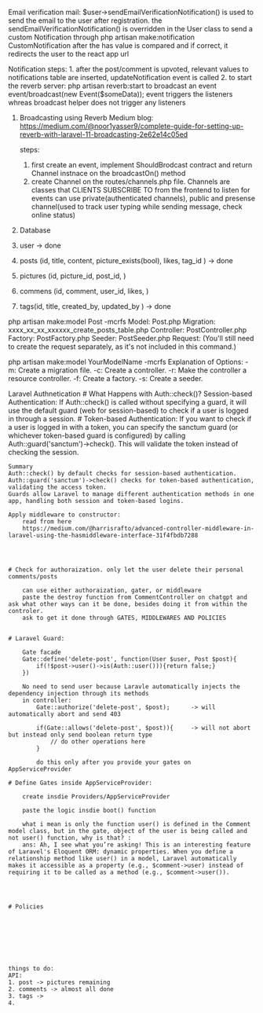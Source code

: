 Email verification mail:
    $user->sendEmailVerificationNotification() is used to send the email to the user after registration.
    the sendEmailVerificationNotification() is overridden in the User class to send a custom Notification through php artisan make:notification CustomNotification
    after the has value is compared and if correct, it redirects the user to the react app url 


Notification steps:
    1. after the post/comment is upvoted, relevant values to notifications table are inserted, updateNotification event is called
    2. to start the reverb server: 
                            php artisan reverb:start
            to broadcast an event event/broadcast(new Event($someData));
                event triggers the listeners whreas broadcast helper does not trigger any listeners


1. Broadcasting using Reverb
    Medium blog: https://medium.com/@noor1yasser9/complete-guide-for-setting-up-reverb-with-laravel-11-broadcasting-2e62e14c05ed

    steps:
    1. first create an event, implement ShouldBrodcast  contract and return Channel instnace on the broadcastOn() method 
    2. create Channel on the routes/channels.php file.
        Channels are classes that CLIENTS SUBSCRIBE TO from the frontend to listen for events
        can use private(authenticated channels), public and presense channel(used to track user typing while sending message, check online status)


1. Database

1. user     -> done
2. posts (id, title, content, picture_exists(bool), likes, tag_id ) -> done
3. pictures (id, picture_id, post_id, )     
4. commens (id, comment, user_id, likes, )      
5. tags(id, title, created_by, updated_by )     -> done


php artisan make:model Post -mcrfs
Model: Post.php
Migration: xxxx_xx_xx_xxxxxx_create_posts_table.php
Controller: PostController.php
Factory: PostFactory.php
Seeder: PostSeeder.php
Request: (You'll still need to create the request separately, as it's not included in this command.)

php artisan make:model YourModelName -mcrfs
Explanation of Options:
-m: Create a migration file.
-c: Create a controller.
-r: Make the controller a resource controller.
-f: Create a factory.
-s: Create a seeder.



Laravel Authnetication
    # What Happens with Auth::check()?
        Session-based Authentication: If Auth::check() is called without specifying a guard, it will use the default guard (web for session-based) to check if a user is logged in through a session.
    # Token-based Authentication: 
        If you want to check if a user is logged in with a token, you can specify the sanctum guard (or whichever token-based guard is configured) by calling Auth::guard('sanctum')->check(). This will validate the token instead of checking the session.

    Summary
    Auth::check() by default checks for session-based authentication.
    Auth::guard('sanctum')->check() checks for token-based authentication, validating the access token.
    Guards allow Laravel to manage different authentication methods in one app, handling both session and token-based logins.

    Apply middleware to constructor:
        read from here
        https://medium.com/@harrisrafto/advanced-controller-middleware-in-laravel-using-the-hasmiddleware-interface-31f4fbdb7288




    # Check for authoraization. only let the user delete their personal comments/posts
     
        can use either authoraization, gater, or middleware   
        paste the destroy function from CommentController on chatgpt and ask what other ways can it be done, besides doing it from within the controler.
        ask to get it done through GATES, MIDDLEWARES AND POLICIES


    # Laravel Guard:

        Gate facade
        Gate::define('delete-post', function(User $user, Post $post){
            if(!$post->user()->is(Auth::user())){return false;}
        })

        No need to send user because Laravle automatically injects the dependency injection through its methods 
        in controller:
            Gate::authorize('delete-post', $post);      -> will automatically abort and send 403

            if(Gate::allows('delete-post', $post)){     -> will not abort but instead only send boolean return type
                // do other operations here
            }

            do this only after you provide your gates on AppServiceProvider

    # Define Gates inside AppServiceProvider:
        
        create insdie Providers/AppServiceProvider

        paste the logic insdie boot() function 

        what i mean is only the function user() is defined in the Comment model class, but in the gate, object of the user is being called and not user() function, why is that? :
        ans: Ah, I see what you’re asking! This is an interesting feature of Laravel's Eloquent ORM: dynamic properties. When you define a relationship method like user() in a model, Laravel automatically makes it accessible as a property (e.g., $comment->user) instead of requiring it to be called as a method (e.g., $comment->user()).




    # Policies

       





             
    things to do:
    API:
    1. post -> pictures remaining
    2. comments -> almost all done
    3. tags -> 
    4. 